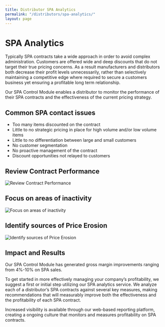 ```yaml
---
title: Distributor SPA Analytics
permalink: "/distributors/spa-analytics/"
layout: page
---
```


# SPA Analytics

Typically SPA contracts take a wide approach in order to avoid complex administration. Customers are offered wide and deep discounts that do not target their true pricing concerns. As a result manufacturers and distributors both decrease their profit levels unnecessarily, rather than selectively maintaining a competitive edge where required to secure a customers business yet ensuring a profitable long term relationship.

Our SPA Control Module enables a distributor to monitor the performance of their SPA contracts and the effectiveness of the current pricing strategy.

<h2 class="color-orange mt-5 mb-3">Common SPA contact issues</h2>

- Too many items discounted on the contract
- Little to no strategic pricing in place for high volume and/or low volume items
- Little to no differentiation between large and small customers
- No customer segmentation
- No proactive management of the contract
- Discount opportunities not relayed to customers

<div class="card-deck">
  <div class="card my-5">
    <div class="card-block">
      <h2 class="color-blue">Review Contract Performance</h2>
    </div>
    <img class="card-img-bottom" src="/uploads/spa-analytics-1.png" alt="Review Contract Performance">
  </div>
  <div class="card my-5">
    <div class="card-block">
      <h2 class="color-blue">Focus on areas of inactivity</h2>
    </div>
    <img class="card-img-bottom" src="/uploads/spa-analytics-2.png" alt="Focus on areas of inactivity">
  </div>
  <div class="card my-5">
    <div class="card-block">
      <h2 class="color-blue">Identify sources of Price Erosion</h2>
    </div>
    <img class="card-img-bottom" src="/uploads/spa-analytics-3.png" alt="Identify sources of Price Erosion">
  </div>
</div>

<h2 class="color-green mb-3">Impact and Results</h2>

Our SPA Control Module has generated gross margin improvements ranging from 4%-10% on SPA sales.

To get started in more effectively managing your company’s profitability, we suggest a first or initial step utilizing our SPA analytics service. We analyze each of a distributor’s SPA contracts against several key measures, making recommendations that will measurably improve both the effectiveness and the profitability of each SPA contract.

Increased visibility is available through our web-based reporting platform, creating a ongoing culture that monitors and measures profitability on SPA contracts.
